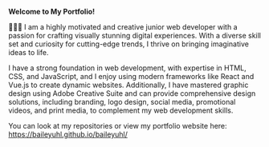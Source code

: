 **Welcome to My Portfolio!**

👩‍💻🎨 I am a highly motivated and creative junior web developer with a passion for crafting visually stunning digital experiences. With a diverse skill set and curiosity for cutting-edge trends, I thrive on bringing imaginative ideas to life. 

I have a strong foundation in web development, with expertise in HTML, CSS, and JavaScript, and I enjoy using modern frameworks like React and Vue.js to create dynamic websites. Additionally, I have mastered graphic design using Adobe Creative Suite and can provide comprehensive design solutions, including branding, logo design, social media, promotional videos, and print media, to complement my web development skills.

You can look at my repositories or view my portfolio website here: https://baileyuhl.github.io/baileyuhl/
